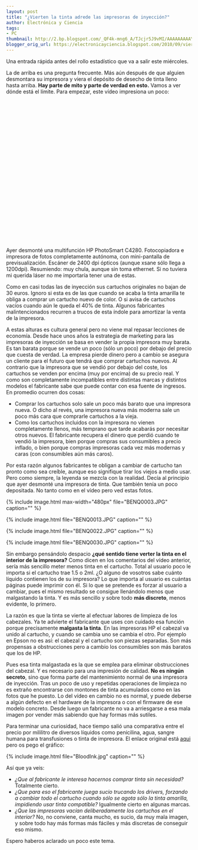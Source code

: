 ```yaml
---
layout: post
title: "¿Vierten la tinta adrede las impresoras de inyección?"
author: Electrónica y Ciencia
tags:
- PC
thumbnail: http://2.bp.blogspot.com/_QF4k-mng6_A/TJcjr5J9vMI/AAAAAAAAAYk/2JMCclSfF3s/s72-c/BENQ0003.JPG
blogger_orig_url: https://electronicayciencia.blogspot.com/2010/09/vierten-la-tinta-adrede-las-impresoras.html
---
```


Una entrada rápida antes del rollo estadístico que va a salir este miércoles.

La de arriba es una pregunta frecuente. Más aún después de que alguien desmontara su impresora y viera el depósito de desecho de tinta lleno hasta arriba. **Hay parte de mito y parte de verdad en esto.** Vamos a ver dónde está el límite. Para empezar, este vídeo impresiona un poco:

<object height="385" width="480"><param name="movie" value="http://www.youtube.com/v/ycD4XkUtbIw?fs=1&amp;hl=es_ES"></param><param name="allowFullScreen" value="true"></param><param name="allowscriptaccess" value="always"></param><embed src="http://www.youtube.com/v/ycD4XkUtbIw?fs=1&amp;hl=es_ES" type="application/x-shockwave-flash" allowscriptaccess="always" allowfullscreen="true" width="480" height="385"></embed></object>

Ayer desmonté una multifunción HP PhotoSmart C4280. Fotocopiadora e impresora de fotos completamente autónoma, con mini-pantalla de previsualización. Escáner de 2400 dpi ópticos (aunque xsane sólo llega a 1200dpi). Resumiendo: muy chula, aunque sin toma ethernet. Si no tuviera mi querida láser no me importaría tener una de estas.

Como en casi todas las de inyección sus cartuchos originales no bajan de 30 euros. Ignoro si esta es de las que cuando se acaba la tinta amarilla te obliga a comprar un cartucho nuevo de color. O si avisa de cartuchos vacíos cuando aún le queda el 40% de tinta. Algunos fabricantes malintencionados recurren a trucos de esta índole para amortizar la venta de la impresora.

A estas alturas es cultura general pero no viene mal repasar lecciones de economía. Desde hace unos años la estrategia de marketing para las impresoras de inyección se basa en vender la propia impresora muy barata. Es tan barata porque se vende un poco (sólo un poco) por debajo del precio que cuesta de verdad. La empresa pierde dinero pero a cambio se asegura un cliente para el futuro que tendrá que comprar cartuchos nuevos. Al contrario que la impresora que se vendió por debajo del coste, los cartuchos se venden por encima (muy por encima) de su precio real. Y como son completamente incompatibles entre distintas marcas y distintos modelos el fabricante sabe que puede contar con esa fuente de ingresos. En promedio ocurren dos cosas:

- Comprar los cartuchos solo sale un poco más barato que una impresora nueva. O dicho al revés, una impresora nueva más moderna sale un poco más cara que comprarle cartuchos a la vieja.
- Como los cartuchos incluidos con la impresora no vienen completamente llenos, más temprano que tarde acabarás por necesitar otros nuevos. El fabricante recupera el dinero que perdió cuando te vendió la impresora, bien porque compras sus consumibles a precio inflado, o bien porque compras impresoras cada vez más modernas y caras (con consumibles aún más caros).

Por esta razón algunos fabricantes te obligan a cambiar de cartucho tan pronto como sea creíble, aunque eso signifique tirar los viejos a medio usar. Pero como siempre, la leyenda se mezcla con la realidad. Decía al principio que ayer desmonté una impresora de tinta. Que también tenía un poco depositada. No tanto como en el vídeo pero ved estas fotos.

{% include image.html max-width="480px" file="BENQ0003.JPG" caption="" %}

{% include image.html file="BENQ0013.JPG" caption="" %}

{% include image.html file="BENQ0022.JPG" caption="" %}

{% include image.html file="BENQ0030.JPG" caption="" %}

Sin embargo pensándolo despacio **¿qué sentido tiene verter la tinta en el interior de la impresora?**  Como dicen en los comentarios del vídeo anterior, sería más sencillo  meter menos tinta en el cartucho. Total al usuario poco le importa si el  cartucho trae 1.5 o 2ml. ¿O alguno de vosotros sabe cuánto líquido  contienen los de su impresora? Lo que importa al usuario es cuántas  páginas puede imprimir con él. Si lo que se pretende es forzar al  usuario a cambiar, pues el mismo resultado se consigue llenándolo menos  que malgastando la tinta. Y es más sencillo y sobre todo **más discreto**, menos evidente, lo primero.

La  razón es que la tinta se vierte al efectuar labores de limpieza de los  cabezales. Ya te advierte el fabricante que uses con cuidado esa función  porque precisamente **malgasta la tinta**. En las impresoras HP el  cabezal va unido al cartucho, y cuando se cambia uno se cambia el otro.  Por ejemplo en Epson no es así: el cabezal y el cartucho son piezas  separadas. Son más propensas a obstrucciones pero a cambio los  consumibles son más baratos que los de HP.

Pues esa  tinta malgastada es la que se emplea para eliminar obstrucciones del  cabezal. Y es necesario para una impresión de calidad. **No es ningún secreto**,  sino que forma parte del mantenimiento normal de una impresora de  inyección. Tras un poco de uso y repetidas operaciones de limpieza no es  extraño encontrarse con montones de tinta acumulados como en las fotos  que he puesto. Lo del vídeo en cambio no es normal, y puede deberse a  algún defecto en el hardware de la impresora o con el firmware de ese  modelo concreto. Desde luego un fabricante no va a arriesgarse a esa  mala imagen por vender más sabiendo que hay formas más sutiles.

Para  terminar una curiosidad, hace tiempo salió una comparativa entre el  precio por mililitro de diversos líquidos como penicilina, agua, sangre humana para  transfusiones o tinta de impresora. El enlace original está [aqui](http://gizmodo.com/gadgets/peripherals/hp-ink-costs-more-than-human-blood-booze-212444.php) pero os pego el gráfico:

{% include image.html file="BloodInk.jpg" caption="" %}

Así que ya veis:

- *¿Que al fabricante le interesa hacernos comprar tinta sin necesidad?* Totalmente cierto.
- *¿Que para eso el fabricante juega sucio trucando los drivers, forzando a cambiar todo el cartucho cuando sólo se agota sólo la tinta amarilla, impidiendo usar tinta compatible?* Igualmente cierto en algunas marcas.
- *¿Que las impresoras vacían deliberadamente los cartuchos en el interior?* No, no conviene, canta mucho, es sucio, da muy mala imagen, y sobre todo hay más formas más fáciles y más discretas de conseguir eso mismo.

Espero haberos aclarado un poco este tema.

